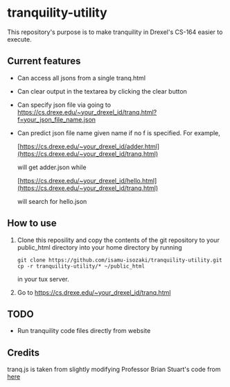 # tranquility-utility

This repository's purpose is to make tranquility in Drexel's CS-164 easier to execute.

## Current features

- Can access all jsons from a single tranq.html

- Can clear output in the textarea by clicking the clear button

- Can specify json file via going to https://cs.drexe.edu/~your_drexel_id/tranq.html?f=your_json_file_name.json

- Can predict json file name given name if no f is specified. For example,
  
  [https://cs.drexe.edu/~your_drexel_id/adder.html](https://cs.drexe.edu/~your_drexel_id/tranq.html)
  
  will get adder.json while
  
  [https://cs.drexe.edu/~your_drexel_id/hello.html](https://cs.drexe.edu/~your_drexel_id/tranq.html)
  
  will search for hello.json

## How to use

1. Clone this reposility and copy the contents of the git repository to your public_html directory into your home directory by running
   
   ```
   git clone https://github.com/isamu-isozaki/tranquility-utility.git
   cp -r tranquility-utility/* ~/public_html
   ```
   
   in your tux server.

2. Go to https://cs.drexe.edu/~your_drexel_id/tranq.html

## TODO

- Run tranquility code files directly from website

## Credits

tranq.js is taken from slightly modifying Professor Brian Stuart's code from [here](https://www.cs.drexel.edu/~bls96/tvm.js)
